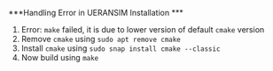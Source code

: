 ***Handling Error in UERANSIM Installation ***

1. Error: `make` failed, it is due to lower version of default `cmake` version
2. Remove `cmake` using `sudo apt remove cmake`
3. Install `cmake` using `sudo snap install cmake --classic`
4. Now build using `make`
